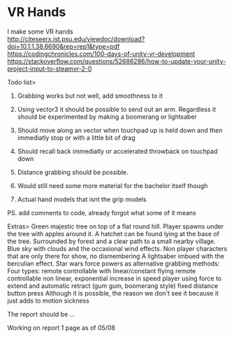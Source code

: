 # VR Hands
I make some VR hands <br />
http://citeseerx.ist.psu.edu/viewdoc/download?doi=10.1.1.38.6690&rep=rep1&type=pdf <br/>
https://codingchronicles.com/100-days-of-unity-vr-development <br/>
https://stackoverflow.com/questions/52686286/how-to-update-your-unity-project-input-to-steamvr-2-0 <br/>

Todo list>

1. Grabbing works but not well, add smoothness to it
2. Using vector3 it should be possible to send out an arm. Regardless it should be experimented by making a boomerang or lightsaber
3. Should move along an vector when touchpad up is held down and then immediatly stop or with a little bit of drag
4. Should recall back immediatly or accelerated throwback on touchpad down

5. Distance grabbing should be possible.

6. Would still need some more material for the bachelor itself though

7. Actual hand models that isnt the grip models

PS. add comments to code, already forgot what some of it means

Extras> Green majestic tree on top of a flat round hill. Player spawns under the tree with apples around it. A hatchet can be found lying at the base of the tree.
Surrounded by forest and a clear path to a small nearby village. Blue sky with clouds and the occasional wind effects.
Non player characters that are only there for show, no dismembering
A lightsaber imbued with the berculian effect.
Star wars force powers as alternative grabbing methods:
Four types:
remote controllable with linear/constant flying
remote controllable non linear, exponential increase in speed
player using force to extend and automatic retract (gum gum, boomerang style)
fixed distance button press
Although it is possible, the reason we don't see it because it just adds to motion sickness

The report should be ...

Working on report 1 page as of 05/08
